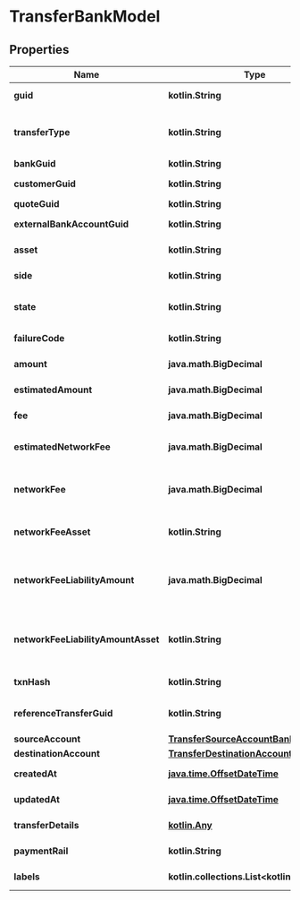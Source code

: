 
# TransferBankModel

## Properties
Name | Type | Description | Notes
------------ | ------------- | ------------- | -------------
**guid** | **kotlin.String** | Auto-generated unique identifier for the transfer. |  [optional]
**transferType** | **kotlin.String** | The type of transfer; one of funding, book, crypto, instant_funding, funding_return, crypto_return, or loss_recovery. |  [optional]
**bankGuid** | **kotlin.String** | The associated bank&#39;s identifier. |  [optional]
**customerGuid** | **kotlin.String** | The associated customer&#39;s identifier. |  [optional]
**quoteGuid** | **kotlin.String** | The associated quote&#39;s identifier. |  [optional]
**externalBankAccountGuid** | **kotlin.String** | The associated external bank account&#39;s identifier. |  [optional]
**asset** | **kotlin.String** | The asset the transfer is related to, e.g., USD. |  [optional]
**side** | **kotlin.String** | The direction of the quote; one of deposit or withdrawal. |  [optional]
**state** | **kotlin.String** | The state of the transfer; one of storing, pending, reviewing, completed, or failed. |  [optional]
**failureCode** | **kotlin.String** | The failure code for failed transfers. |  [optional]
**amount** | **java.math.BigDecimal** | The actual amount in base units of the asset. |  [optional]
**estimatedAmount** | **java.math.BigDecimal** | The estimated amount in base units of the asset. |  [optional]
**fee** | **java.math.BigDecimal** | The fee associated with the transfer. |  [optional]
**estimatedNetworkFee** | **java.math.BigDecimal** | The estimated network fee in base units of network_fee_asset. Only present on &#x60;crypto&#x60; transfers. |  [optional]
**networkFee** | **java.math.BigDecimal** | The actual network fee in base units of network_fee_asset. Only present on &#x60;crypto&#x60; transfers that have successfully completed. |  [optional]
**networkFeeAsset** | **kotlin.String** | The asset code of the network fee. Only present on &#x60;crypto&#x60; transfers that have successfully completed. |  [optional]
**networkFeeLiabilityAmount** | **java.math.BigDecimal** | The equivalent fiat network fee in base units of network_fee_liability_amount_asset. Only present on &#x60;crypto&#x60; transfers that have successfully completed. |  [optional]
**networkFeeLiabilityAmountAsset** | **kotlin.String** | The fiat asset the network_fee_liability_amount is denominated in. Only present on &#x60;crypto&#x60; transfers that have successfully completed. |  [optional]
**txnHash** | **kotlin.String** | The hash of the blockchain transaction |  [optional]
**referenceTransferGuid** | **kotlin.String** | The guid of the related transfer. Only present on &#x60;funding_return&#x60; transfers. |  [optional]
**sourceAccount** | [**TransferSourceAccountBankModel**](TransferSourceAccountBankModel.md) |  |  [optional]
**destinationAccount** | [**TransferDestinationAccountBankModel**](TransferDestinationAccountBankModel.md) |  |  [optional]
**createdAt** | [**java.time.OffsetDateTime**](java.time.OffsetDateTime.md) | ISO8601 datetime the record was created at. |  [optional]
**updatedAt** | [**java.time.OffsetDateTime**](java.time.OffsetDateTime.md) | ISO8601 datetime the record was last updated at. |  [optional]
**transferDetails** | [**kotlin.Any**](.md) | The raw details on the transfer from the bank. |  [optional]
**paymentRail** | **kotlin.String** | The rail the payment was done on. One of: ach, eft, wire, rtp |  [optional]
**labels** | **kotlin.collections.List&lt;kotlin.String&gt;** | The labels associated with the transfer. |  [optional]



